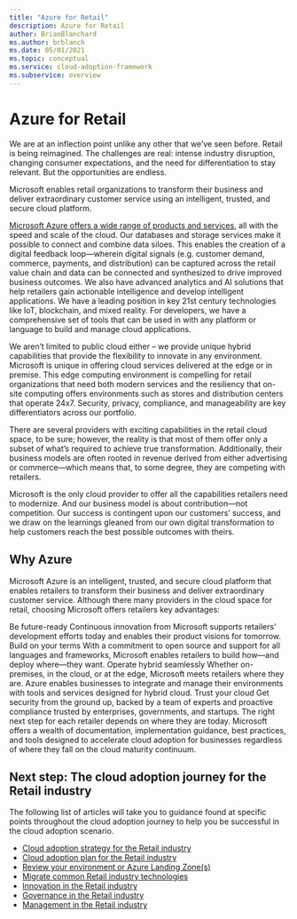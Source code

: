 ```yaml
---
title: "Azure for Retail"
description: Azure for Retail
author: BrianBlanchard
ms.author: brblanch
ms.date: 05/01/2021
ms.topic: conceptual
ms.service: cloud-adoption-framework
ms.subservice: overview
---
```


# Azure for Retail

We are at an inflection point unlike any other that we’ve seen before. Retail is being reimagined. The challenges are real: intense industry disruption, changing consumer expectations, and the need for differentiation to stay relevant. But the opportunities are endless. 

Microsoft enables retail organizations to transform their business and deliver extraordinary customer service using an intelligent, trusted, and secure cloud platform. 

[Microsoft Azure offers a wide range of products and services](https://azure.microsoft.com/services/), all with the speed and scale of the cloud. Our databases and storage services make it possible to connect and combine data siloes. This enables the creation of a digital feedback loop—wherein digital signals (e.g. customer demand, commerce, payments, and distribution) can be captured across the retail value chain and data can be connected and synthesized to drive improved business outcomes.
We also have advanced analytics and AI solutions that help retailers gain actionable intelligence and develop intelligent applications. We have a leading position in key 21st century technologies like IoT, blockchain, and mixed reality. For developers, we have a comprehensive set of tools that can be used in with any platform or language to build and manage cloud applications. 

We aren’t limited to public cloud either – we provide unique hybrid capabilities that provide the flexibility to innovate in any environment. Microsoft is unique in offering cloud services delivered at the edge or in premise. This edge computing environment is compelling for retail organizations that need both modern services and the resiliency that on-site computing offers environments such as stores and distribution centers that operate 24x7. Security, privacy, compliance, and manageability are key differentiators across our portfolio. 

There are several providers with exciting capabilities in the retail cloud space, to be sure; however, the reality is that most of them offer only a subset of what’s required to achieve true transformation. Additionally, their business models are often rooted in revenue derived from either advertising or commerce—which means that, to some degree, they are competing with retailers. 

Microsoft is the only cloud provider to offer all the capabilities retailers need to modernize. And our business model is about contribution—not competition. Our success is contingent upon our customers’ success, and we draw on the learnings gleaned from our own digital transformation to help customers reach the best possible outcomes with theirs.

## Why Azure

Microsoft Azure is an intelligent, trusted, and secure cloud platform that enables retailers to transform their business and deliver extraordinary customer service. Although there many providers in the cloud space for retail, choosing Microsoft offers retailers key advantages:
 
Be future-ready
Continuous innovation from Microsoft supports retailers’ development efforts today and enables their product visions for tomorrow.
Build on your terms
With a commitment to open source and support for all languages and frameworks, Microsoft enables retailers to build how—and deploy where—they want. 
Operate hybrid seamlessly
Whether on-premises, in the cloud, or at the edge, Microsoft meets retailers where they are. Azure enables businesses to integrate and manage their environments with tools and services designed for hybrid cloud. 
Trust your cloud
Get security from the ground up, backed by a team of experts and proactive compliance trusted by enterprises, governments, and startups. 
The right next step for each retailer depends on where they are today. Microsoft offers a wealth of documentation, implementation guidance, best practices, and tools designed to accelerate cloud adoption for businesses regardless of where they fall on the cloud maturity continuum. 


## Next step: The cloud adoption journey for the Retail industry

The following list of articles will take you to guidance found at specific points throughout the cloud adoption journey to help you be successful in the cloud adoption scenario.

- [Cloud adoption strategy for the Retail industry](./strategy.md)
- [Cloud adoption plan for the Retail industry](./plan.md)
- [Review your environment or Azure Landing Zone(s)](./ready.md)
- [Migrate common Retail industry technologies](./migrate.md)
- [Innovation in the Retail industry](./innovate.md)
- [Governance in the Retail industry](./govern.md)
- [Management in the Retail industry](./manage.md)
